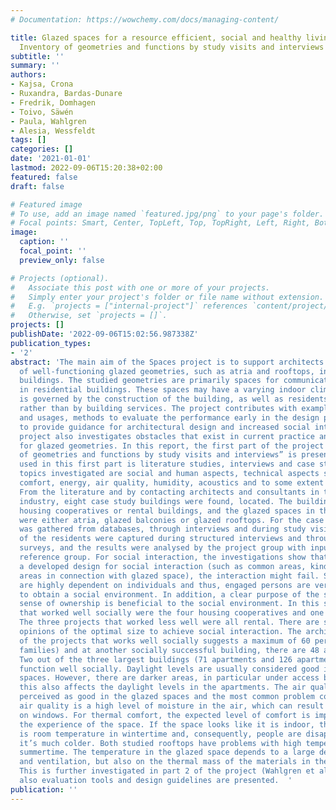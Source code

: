 ```yaml
---
# Documentation: https://wowchemy.com/docs/managing-content/

title: Glazed spaces for a resource efficient, social and healthy living, Part 1.
  Inventory of geometries and functions by study visits and interviews
subtitle: ''
summary: ''
authors:
- Kajsa, Crona
- Ruxandra, Bardas-Dunare
- Fredrik, Domhagen
- Toivo, Säwén
- Paula, Wahlgren
- Alesia, Wessfeldt
tags: []
categories: []
date: '2021-01-01'
lastmod: 2022-09-06T15:20:38+02:00
featured: false
draft: false

# Featured image
# To use, add an image named `featured.jpg/png` to your page's folder.
# Focal points: Smart, Center, TopLeft, Top, TopRight, Left, Right, BottomLeft, Bottom, BottomRight.
image:
  caption: ''
  focal_point: ''
  preview_only: false

# Projects (optional).
#   Associate this post with one or more of your projects.
#   Simply enter your project's folder or file name without extension.
#   E.g. `projects = ["internal-project"]` references `content/project/deep-learning/index.md`.
#   Otherwise, set `projects = []`.
projects: []
publishDate: '2022-09-06T15:02:56.987338Z'
publication_types:
- '2'
abstract: 'The main aim of the Spaces project is to support architects in the design
  of well-functioning glazed geometries, such as atria and rooftops, in residential
  buildings. The studied geometries are primarily spaces for communication and leisure
  in residential buildings. These spaces may have a varying indoor climate, which
  is governed by the construction of the building, as well as residents’ activities,
  rather than by building services. The project contributes with examples of geometries
  and usages, methods to evaluate the performance early in the design process and
  to provide guidance for architectural design and increased social interaction. The
  project also investigates obstacles that exist in current practice and Swedish legislation
  for glazed geometries. In this report, the first part of the project “Inventory
  of geometries and functions by study visits and interviews” is presented. Methods
  used in this first part is literature studies, interviews and case studies. The
  topics investigated are social and human aspects, technical aspects such as thermal
  comfort, energy, air quality, humidity, acoustics and to some extent urban farming.
  From the literature and by contacting architects and consultants in the building
  industry, eight case study buildings were found, located. The buildings were either
  housing cooperatives or rental buildings, and the glazed spaces in the buildings
  were either atria, glazed balconies or glazed rooftops. For the case studies, information
  was gathered from databases, through interviews and during study visits. The opinions
  of the residents were captured during structured interviews and through quantifiable
  surveys, and the results were analysed by the project group with input from the
  reference group. For social interaction, the investigations show that even with
  a developed design for social interaction (such as common areas, kindergarden, private
  areas in connection with glazed space), the interaction might fail. Social activities
  are highly dependent on individuals and thus, engaged persons are very valuable
  to obtain a social environment. In addition, a clear purpose of the space and a
  sense of ownership is beneficial to the social environment. In this study, the projects
  that worked well socially were the four housing cooperatives and one rental building.
  The three projects that worked less well were all rental. There are slightly different
  opinions of the optimal size to achieve social interaction. The architect of one
  of the projects that works well socially suggests a maximum of 60 persons (25-30
  families) and at another socially successful building, there are 48 apartments.
  Two out of the three largest buildings (71 apartments and 126 apartments) did not
  function well socially. Daylight levels are usually considered good in the glazed
  spaces. However, there are darker areas, in particular under access balconies, and
  this also affects the daylight levels in the apartments. The air quality is usually
  perceived as good in the glazed spaces and the most common problem connected to
  air quality is a high level of moisture in the air, which can result in condensation
  on windows. For thermal comfort, the expected level of comfort is important for
  the experience of the space. If the space looks like it is indoor, the expectation
  is room temperature in wintertime and, consequently, people are disappointed if
  it’s much colder. Both studied rooftops have problems with high temperatures in
  summertime. The temperature in the glazed space depends to a large degree on shading
  and ventilation, but also on the thermal mass of the materials in the glazed space.
  This is further investigated in part 2 of the project (Wahlgren et al. 2021), where
  also evaluation tools and design guidelines are presented.  '
publication: ''
---
```


